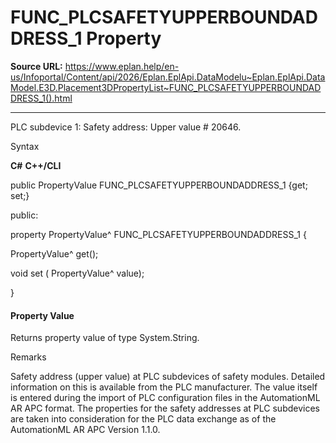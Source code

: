 # FUNC_PLCSAFETYUPPERBOUNDADDRESS_1 Property

**Source URL:** https://www.eplan.help/en-us/Infoportal/Content/api/2026/Eplan.EplApi.DataModelu~Eplan.EplApi.DataModel.E3D.Placement3DPropertyList~FUNC_PLCSAFETYUPPERBOUNDADDRESS_1().html

---

PLC subdevice 1: Safety address: Upper value # 20646.

Syntax

**C#**
**C++/CLI**


public PropertyValue FUNC_PLCSAFETYUPPERBOUNDADDRESS_1 {get; set;}

public:

property PropertyValue^ FUNC_PLCSAFETYUPPERBOUNDADDRESS_1 {

   PropertyValue^ get();

   void set (    PropertyValue^ value);

}


#### Property Value

Returns property value of type System.String.

Remarks

Safety address (upper value) at PLC subdevices of safety modules. Detailed information on this is available from the PLC manufacturer. The value itself is entered during the import of PLC configuration files in the AutomationML AR APC format. The properties for the safety addresses at PLC subdevices are taken into consideration for the PLC data exchange as of the AutomationML AR APC Version 1.1.0.
